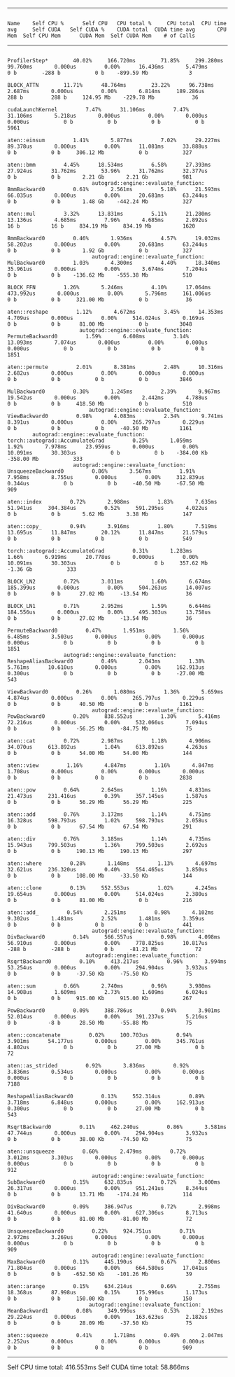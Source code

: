 --------------------------------------------------------------------------------  ------------  ------------  ------------  ------------  ------------  ------------  ------------  ------------  ------------  ------------  ------------  ------------  ------------  ------------  
                                                                            Name    Self CPU %      Self CPU   CPU total %     CPU total  CPU time avg     Self CUDA   Self CUDA %    CUDA total  CUDA time avg       CPU Mem  Self CPU Mem      CUDA Mem  Self CUDA Mem    # of Calls  
--------------------------------------------------------------------------------  ------------  ------------  ------------  ------------  ------------  ------------  ------------  ------------  ------------  ------------  ------------  ------------  ------------  ------------  
                                                                   ProfilerStep*        40.02%     166.720ms        71.85%     299.280ms      99.760ms       0.000us         0.00%      16.436ms       5.479ms           0 b        -288 b           0 b    -899.59 Mb             3  
                                                                      BLOCK_ATTN        11.71%      48.764ms        23.22%      96.738ms       2.687ms       0.000us         0.00%       6.814ms     189.286us         288 b         288 b     124.95 Mb    -229.78 Mb            36  
                                                                cudaLaunchKernel         7.47%      31.106ms         7.47%      31.106ms       5.218us       0.000us         0.00%       0.000us       0.000us           0 b           0 b           0 b           0 b          5961  
                                                                    aten::einsum         1.41%       5.877ms         7.02%      29.227ms      89.378us       0.000us         0.00%      11.081ms      33.888us           0 b           0 b     306.12 Mb           0 b           327  
                                                                       aten::bmm         4.45%      18.534ms         6.58%      27.393ms      27.924us      31.762ms        53.96%      31.762ms      32.377us           0 b           0 b       2.21 Gb       2.21 Gb           981  
                               autograd::engine::evaluate_function: BmmBackward0         0.61%       2.561ms         5.18%      21.593ms      66.035us       0.000us         0.00%      20.681ms      63.244us           0 b           0 b       1.48 Gb    -442.24 Mb           327  
                                                                       aten::mul         3.32%      13.831ms         5.11%      21.280ms      13.136us       4.685ms         7.96%       4.685ms       2.892us          16 b          16 b     834.19 Mb     834.19 Mb          1620  
                                                                    BmmBackward0         0.46%       1.936ms         4.57%      19.032ms      58.202us       0.000us         0.00%      20.681ms      63.244us           0 b           0 b       1.92 Gb           0 b           327  
                               autograd::engine::evaluate_function: MulBackward0         1.03%       4.300ms         4.40%      18.340ms      35.961us       0.000us         0.00%       3.674ms       7.204us           0 b           0 b    -136.62 Mb    -555.38 Mb           510  
                                                                       BLOCK_FFN         1.26%       5.246ms         4.10%      17.064ms     473.992us       0.000us         0.00%       5.796ms     161.006us           0 b           0 b     321.00 Mb           0 b            36  
                                                                   aten::reshape         1.12%       4.672ms         3.45%      14.353ms       4.709us       0.000us         0.00%     514.024us       0.169us           0 b           0 b      81.00 Mb           0 b          3048  
                           autograd::engine::evaluate_function: PermuteBackward0         1.59%       6.608ms         3.14%      13.093ms       7.074us       0.000us         0.00%       0.000us       0.000us           0 b           0 b           0 b           0 b          1851  
                                                                   aten::permute         2.01%       8.381ms         2.48%      10.316ms       2.682us       0.000us         0.00%       0.000us       0.000us           0 b           0 b           0 b           0 b          3846  
                                                                    MulBackward0         0.30%       1.245ms         2.39%       9.967ms      19.542us       0.000us         0.00%       2.442ms       4.788us           0 b           0 b     418.50 Mb           0 b           510  
                              autograd::engine::evaluate_function: ViewBackward0         0.98%       4.083ms         2.34%       9.741ms       8.391us       0.000us         0.00%     265.797us       0.229us           0 b           0 b           0 b     -40.50 Mb          1161  
            autograd::engine::evaluate_function: torch::autograd::AccumulateGrad         0.25%       1.059ms         1.92%       7.978ms      23.959us       0.000us         0.00%      10.091ms      30.303us           0 b           0 b    -384.00 Kb    -358.00 Mb           333  
                         autograd::engine::evaluate_function: UnsqueezeBackward0         0.86%       3.567ms         1.91%       7.958ms       8.755us       0.000us         0.00%     312.839us       0.344us           0 b           0 b     -40.50 Mb     -67.50 Mb           909  
                                                                     aten::index         0.72%       2.988ms         1.83%       7.635ms      51.941us     304.384us         0.52%     591.295us       4.022us           0 b           0 b       5.62 Mb       3.38 Mb           147  
                                                                     aten::copy_         0.94%       3.916ms         1.80%       7.519ms      13.695us      11.847ms        20.12%      11.847ms      21.579us           0 b           0 b           0 b           0 b           549  
                                                 torch::autograd::AccumulateGrad         0.31%       1.283ms         1.66%       6.919ms      20.778us       0.000us         0.00%      10.091ms      30.303us           0 b           0 b     357.62 Mb      -1.36 Gb           333  
                                                                       BLOCK_LN2         0.72%       3.011ms         1.60%       6.674ms     185.399us       0.000us         0.00%     504.263us      14.007us           0 b           0 b      27.02 Mb     -13.54 Mb            36  
                                                                       BLOCK_LN1         0.71%       2.952ms         1.59%       6.644ms     184.556us       0.000us         0.00%     495.303us      13.758us           0 b           0 b      27.02 Mb     -13.54 Mb            36  
                                                                PermuteBackward0         0.47%       1.951ms         1.56%       6.485ms       3.503us       0.000us         0.00%       0.000us       0.000us           0 b           0 b           0 b           0 b          1851  
                      autograd::engine::evaluate_function: ReshapeAliasBackward0         0.49%       2.043ms         1.38%       5.761ms      10.610us       0.000us         0.00%     162.913us       0.300us           0 b           0 b           0 b     -27.00 Mb           543  
                                                                   ViewBackward0         0.26%       1.080ms         1.36%       5.659ms       4.874us       0.000us         0.00%     265.797us       0.229us           0 b           0 b      40.50 Mb           0 b          1161  
                               autograd::engine::evaluate_function: PowBackward0         0.20%     838.552us         1.30%       5.416ms      72.216us       0.000us         0.00%     532.066us       7.094us           0 b           0 b     -56.25 Mb     -84.75 Mb            75  
                                                                       aten::cat         0.72%       2.987ms         1.18%       4.906ms      34.070us     613.892us         1.04%     613.892us       4.263us           0 b           0 b      54.00 Mb      54.00 Mb           144  
                                                                      aten::view         1.16%       4.847ms         1.16%       4.847ms       1.708us       0.000us         0.00%       0.000us       0.000us           0 b           0 b           0 b           0 b          2838  
                                                                       aten::pow         0.64%       2.645ms         1.16%       4.831ms      21.473us     231.416us         0.39%     357.145us       1.587us           0 b           0 b      56.29 Mb      56.29 Mb           225  
                                                                       aten::add         0.76%       3.172ms         1.14%       4.751ms      16.328us     598.793us         1.02%     598.793us       2.058us           0 b           0 b      67.54 Mb      67.54 Mb           291  
                                                                       aten::div         0.76%       3.185ms         1.14%       4.735ms      15.943us     799.503us         1.36%     799.503us       2.692us           0 b           0 b     190.13 Mb     190.13 Mb           297  
                                                                     aten::where         0.28%       1.148ms         1.13%       4.697ms      32.621us     236.320us         0.40%     554.465us       3.850us           0 b           0 b     108.00 Mb     -33.50 Kb           144  
                                                                     aten::clone         0.13%     552.553us         1.02%       4.245ms      19.654us       0.000us         0.00%     514.024us       2.380us           0 b           0 b      81.00 Mb           0 b           216  
                                                                      aten::add_         0.54%       2.251ms         0.98%       4.102ms       9.302us       1.481ms         2.52%       1.481ms       3.359us           0 b           0 b           0 b           0 b           441  
                               autograd::engine::evaluate_function: DivBackward0         0.14%     566.557us         0.98%       4.098ms      56.910us       0.000us         0.00%     778.825us      10.817us        -288 b        -288 b           0 b     -81.21 Mb            72  
                             autograd::engine::evaluate_function: RsqrtBackward0         0.10%     413.217us         0.96%       3.994ms      53.254us       0.000us         0.00%     294.904us       3.932us           0 b           0 b     -37.50 Kb     -75.50 Kb            75  
                                                                       aten::sum         0.66%       2.740ms         0.96%       3.980ms      14.908us       1.609ms         2.73%       1.609ms       6.024us           0 b           0 b     915.00 Kb     915.00 Kb           267  
                                                                    PowBackward0         0.09%     388.786us         0.94%       3.901ms      52.014us       0.000us         0.00%     391.237us       5.216us           0 b          -8 b      28.50 Mb     -55.88 Mb            75  
                                                               aten::concatenate         0.02%     100.703us         0.94%       3.901ms      54.177us       0.000us         0.00%     345.761us       4.802us           0 b           0 b      27.00 Mb           0 b            72  
                                                                aten::as_strided         0.92%       3.836ms         0.92%       3.836ms       0.534us       0.000us         0.00%       0.000us       0.000us           0 b           0 b           0 b           0 b          7188  
                                                           ReshapeAliasBackward0         0.13%     552.314us         0.89%       3.718ms       6.848us       0.000us         0.00%     162.913us       0.300us           0 b           0 b      27.00 Mb           0 b           543  
                                                                  RsqrtBackward0         0.11%     462.240us         0.86%       3.581ms      47.744us       0.000us         0.00%     294.904us       3.932us           0 b           0 b      38.00 Kb     -74.50 Kb            75  
                                                                 aten::unsqueeze         0.60%       2.479ms         0.72%       3.012ms       3.303us       0.000us         0.00%       0.000us       0.000us           0 b           0 b           0 b           0 b           912  
                               autograd::engine::evaluate_function: SubBackward0         0.15%     632.835us         0.72%       3.000ms      26.317us       0.000us         0.00%     951.241us       8.344us           0 b           0 b      13.71 Mb    -174.24 Mb           114  
                                                                    DivBackward0         0.09%     386.947us         0.72%       2.998ms      41.640us       0.000us         0.00%     627.306us       8.713us           0 b           0 b      81.00 Mb     -81.00 Mb            72  
                                                              UnsqueezeBackward0         0.22%     924.751us         0.71%       2.972ms       3.269us       0.000us         0.00%       0.000us       0.000us           0 b           0 b           0 b           0 b           909  
                               autograd::engine::evaluate_function: MaxBackward0         0.11%     445.190us         0.67%       2.800ms      71.804us       0.000us         0.00%     664.580us      17.041us           0 b           0 b    -652.50 Kb    -101.26 Mb            39  
                                                                    aten::arange         0.15%     634.214us         0.66%       2.755ms      18.368us      87.998us         0.15%     175.996us       1.173us           0 b           0 b     150.00 Kb           0 b           150  
                              autograd::engine::evaluate_function: MeanBackward1         0.08%     349.996us         0.53%       2.192ms      29.224us       0.000us         0.00%     163.623us       2.182us           0 b           0 b      28.09 Mb     -37.50 Kb            75  
                                                                   aten::squeeze         0.41%       1.718ms         0.49%       2.047ms       2.252us       0.000us         0.00%       0.000us       0.000us           0 b           0 b           0 b           0 b           909  
--------------------------------------------------------------------------------  ------------  ------------  ------------  ------------  ------------  ------------  ------------  ------------  ------------  ------------  ------------  ------------  ------------  ------------  
Self CPU time total: 416.553ms
Self CUDA time total: 58.866ms
